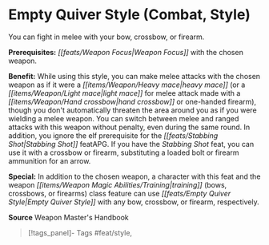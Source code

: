 ﻿---
cssclass: [feats]

---
# Empty Quiver Style (Combat, Style)

You can fight in melee with your bow, crossbow, or firearm.

**Prerequisites:** _[[feats/Weapon Focus|Weapon Focus]]_ with the chosen weapon.

**Benefit:** While using this style, you can make melee attacks with the chosen weapon as if it were a _[[items/Weapon/Heavy mace|heavy mace]]_ (or a _[[items/Weapon/Light mace|light mace]]_ for melee attack made with a _[[items/Weapon/Hand crossbow|hand crossbow]]_ or one-handed firearm), though you don't automatically threaten the area around you as if you were wielding a melee weapon. You can switch between melee and ranged attacks with this weapon without penalty, even during the same round. In addition, you ignore the elf prerequisite for the _[[feats/Stabbing Shot|Stabbing Shot]]_ featAPG. If you have the _Stabbing Shot_ feat, you can use it with a crossbow or firearm, substituting a loaded bolt or firearm ammunition for an arrow.

**Special:** In addition to the chosen weapon, a character with this feat and the weapon _[[items/Weapon Magic Abilities/Training|training]]_ (bows, crossbows, or firearms) class feature can use _[[feats/Empty Quiver Style|Empty Quiver Style]]_ with any bow, crossbow, or firearm, respectively.

**Source** Weapon Master's Handbook
>[!tags_panel]- Tags
> #feat/style, 